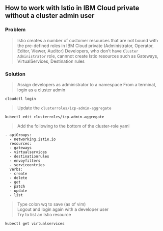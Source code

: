 ## How to work with Istio in IBM Cloud private without a cluster admin user
### Problem
> Istio creates a number of customer resources that are not bound with the pre-defined roles in IBM Cloud private (Administrator, Operator, Editor, Viewer, Auditor)
> Developers, who don't have `Cluster Administrator` role, cannnot create Istio resources such as Gateways, VirtualServices, Destination rules
### Solution
> Assign developers as administrator to a namespace
> From a terminal, login as a cluster admin
```
cloudctl login
```
> Update the `clusterroles/icp-admin-aggregate`
```
kubectl edit clusterroles/icp-admin-aggregate
```
> Add the following to the bottom of the cluster-role yaml
```
- apiGroups:
  - networking.istio.io
  resources:
  - gateways
  - virtualservices
  - destinationrules
  - envoyfilters
  - serviceentries
  verbs:
  - create
  - delete
  - get
  - patch
  - update
  - list
```
> Type colon wq to save (as of vim)  
> Logout and login again with a developer user  
> Try to list an Istio resource
```
kubectl get virtualservices
```
